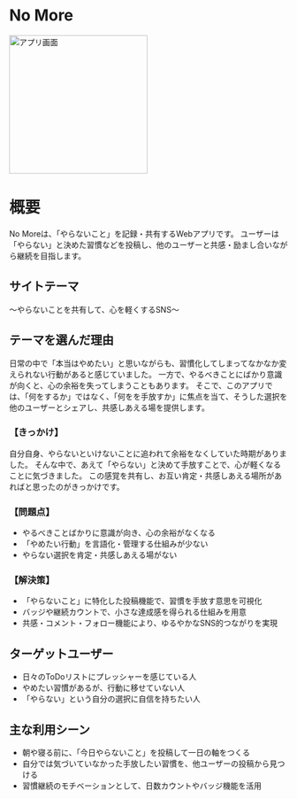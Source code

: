 # No More
<img src="https://github.com/user-attachments/assets/b01a551a-f016-43c4-bb51-6e2ab1af5dd8" alt="アプリ画面" width="250">

# 概要
No Moreは、「やらないこと」を記録・共有するWebアプリです。
ユーザーは「やらない」と決めた習慣などを投稿し、他のユーザーと共感・励まし合いながら継続を目指します。

## サイトテーマ
〜やらないことを共有して、心を軽くするSNS〜

## テーマを選んだ理由
日常の中で「本当はやめたい」と思いながらも、習慣化してしまってなかなか変えられない行動があると感じていました。
一方で、やるべきことにばかり意識が向くと、心の余裕を失ってしまうこともあります。
そこで、このアプリでは、「何をするか」ではなく、「何をを手放すか」に焦点を当て、そうした選択を他のユーザーとシェアし、共感しあえる場を提供します。

### 【きっかけ】
自分自身、やらないといけないことに追われて余裕をなくしていた時期がありました。
そんな中で、あえて「やらない」と決めて手放すことで、心が軽くなることに気づきました。
この感覚を共有し、お互い肯定・共感しあえる場所があればと思ったのがきっかけです。

### 【問題点】
* やるべきことばかりに意識が向き、心の余裕がなくなる
* 「やめたい行動」を言語化・管理する仕組みが少ない
* やらない選択を肯定・共感しあえる場がない

### 【解決策】
* 「やらないこと」に特化した投稿機能で、習慣を手放す意思を可視化
* バッジや継続カウントで、小さな達成感を得られる仕組みを用意
* 共感・コメント・フォロー機能により、ゆるやかなSNS的つながりを実現

## ターゲットユーザー
* 日々のToDoリストにプレッシャーを感じている人
* やめたい習慣があるが、行動に移せていない人
* 「やらない」という自分の選択に自信を持ちたい人

## 主な利用シーン
* 朝や寝る前に、「今日やらないこと」を投稿して一日の軸をつくる
* 自分では気づいていなかった手放したい習慣を、他ユーザーの投稿から見つける
* 習慣継続のモチベーションとして、日数カウントやバッジ機能を活用
